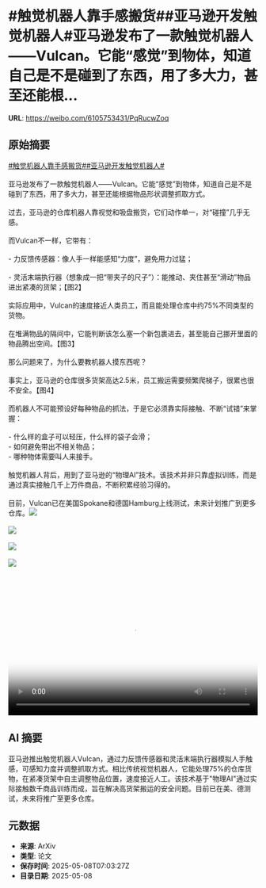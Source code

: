 # #触觉机器人靠手感搬货##亚马逊开发触觉机器人#亚马逊发布了一款触觉机器人——Vulcan。它能“感觉”到物体，知道自己是不是碰到了东西，用了多大力，甚至还能根...

**URL**: https://weibo.com/6105753431/PqRucwZoq

## 原始摘要

<a href="https://m.weibo.cn/search?containerid=231522type%3D1%26t%3D10%26q%3D%23%E8%A7%A6%E8%A7%89%E6%9C%BA%E5%99%A8%E4%BA%BA%E9%9D%A0%E6%89%8B%E6%84%9F%E6%90%AC%E8%B4%A7%23&amp;extparam=%23%E8%A7%A6%E8%A7%89%E6%9C%BA%E5%99%A8%E4%BA%BA%E9%9D%A0%E6%89%8B%E6%84%9F%E6%90%AC%E8%B4%A7%23" data-hide=""><span class="surl-text">#触觉机器人靠手感搬货#</span></a><a href="https://m.weibo.cn/search?containerid=231522type%3D1%26t%3D10%26q%3D%23%E4%BA%9A%E9%A9%AC%E9%80%8A%E5%BC%80%E5%8F%91%E8%A7%A6%E8%A7%89%E6%9C%BA%E5%99%A8%E4%BA%BA%23&amp;extparam=%23%E4%BA%9A%E9%A9%AC%E9%80%8A%E5%BC%80%E5%8F%91%E8%A7%A6%E8%A7%89%E6%9C%BA%E5%99%A8%E4%BA%BA%23" data-hide=""><span class="surl-text">#亚马逊开发触觉机器人#</span></a><br><br>亚马逊发布了一款触觉机器人——Vulcan。它能“感觉”到物体，知道自己是不是碰到了东西，用了多大力，甚至还能根据物品形状调整抓取方式。<br><br>过去，亚马逊的仓库机器人靠视觉和吸盘搬货，它们动作单一，对“碰撞”几乎无感。<br><br>而Vulcan不一样，它带有：<br><br>- 力反馈传感器：像人手一样能感知“力度”，避免用力过猛；<br><br>- 灵活末端执行器（想象成一把“带夹子的尺子”）：能推动、夹住甚至“滑动”物品进出紧凑的货架；【图2】<br><br>实际应用中，Vulcan的速度接近人类员工，而且能处理仓库中约75%不同类型的货物。<br><br>在堆满物品的隔间中，它能判断该怎么塞一个新包裹进去，甚至能自己挪开里面的物品腾出空间。【图3】<br><br>那么问题来了，为什么要教机器人摸东西呢？<br><br>事实上，亚马逊的仓库很多货架高达2.5米，员工搬运需要频繁爬梯子，很累也很不安全。【图4】<br><br>而机器人不可能预设好每种物品的抓法，于是它必须靠实际接触、不断“试错”来掌握：<br><br>- 什么样的盒子可以轻压，什么样的袋子会滑；<br>- 如何避免带出不相关物品；<br>- 哪种物体需要叫人来接手。<br><br>触觉机器人背后，用到了亚马逊的“物理AI”技术。该技术并非只靠虚拟训练，而是通过真实接触几千上万件商品，不断积累经验习得的。<br><br>目前，Vulcan已在美国Spokane和德国Hamburg上线测试，未来计划推广到更多仓库。<img style="" src="https://tvax4.sinaimg.cn/large/006Fd7o3ly1i180p12ibcj30zk0k0t9d.jpg" referrerpolicy="no-referrer"><br><br><img style="" src="https://tvax3.sinaimg.cn/large/006Fd7o3gy1i180kg6bdig31e00s51la.gif" referrerpolicy="no-referrer"><br><br><img style="" src="https://tvax4.sinaimg.cn/large/006Fd7o3gy1i180kwstq2g31e00s5u17.gif" referrerpolicy="no-referrer"><br><br><img style="" src="https://tvax4.sinaimg.cn/large/006Fd7o3gy1i180kpak5bj318g0p04nb.jpg" referrerpolicy="no-referrer"><br><br><br clear="both"><div style="clear: both"></div><video controls="controls" poster="https://tvax1.sinaimg.cn/orj480/006Fd7o3ly1i180p14vncj30zk0k0t9d.jpg" style="width: 100%"><source src="https://f.video.weibocdn.com/o0/PbKubP24lx08o55NGFOM01041205uFaM0E020.mp4?label=mp4_720p&amp;template=1280x720.25.0&amp;ori=0&amp;ps=1CwnkDw1GXwCQx&amp;Expires=1746691166&amp;ssig=gs2yvMlGPe&amp;KID=unistore,video"><source src="https://f.video.weibocdn.com/o0/1MT9gtpdlx08o55MjdrG01041203kFD10E020.mp4?label=mp4_hd&amp;template=852x480.25.0&amp;ori=0&amp;ps=1CwnkDw1GXwCQx&amp;Expires=1746691166&amp;ssig=rpSvQxLfPe&amp;KID=unistore,video"><source src="https://f.video.weibocdn.com/o0/SfpQE8ZTlx08o55Miraw01041202bTSg0E010.mp4?label=mp4_ld&amp;template=640x360.25.0&amp;ori=0&amp;ps=1CwnkDw1GXwCQx&amp;Expires=1746691166&amp;ssig=9XbyvQekWw&amp;KID=unistore,video"><p>视频无法显示，请前往<a href="https://video.weibo.com/show?fid=1034%3A5164019430916137" target="_blank" rel="noopener noreferrer">微博视频</a>观看。</p></video>

## AI 摘要

亚马逊推出触觉机器人Vulcan，通过力反馈传感器和灵活末端执行器模拟人手触感，可感知力度并调整抓取方式。相比传统视觉机器人，它能处理75%的仓库货物，在紧凑货架中自主调整物品位置，速度接近人工。该技术基于"物理AI"通过实际接触数千商品训练而成，旨在解决高货架搬运的安全问题。目前已在美、德测试，未来将推广至更多仓库。

## 元数据

- **来源**: ArXiv
- **类型**: 论文
- **保存时间**: 2025-05-08T07:03:27Z
- **目录日期**: 2025-05-08
